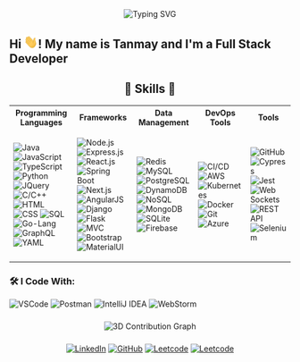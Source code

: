 <div align="center">
  <img src="https://readme-typing-svg.demolab.com?font=Fira+Code&pause=1000&color=F7B93E&center=true&vCenter=true&random=false&width=435&lines=Welcome+to+my+GitHub!;Full+Stack+Developer;Building+cool+things+with+code!" alt="Typing SVG" />
</div>



<h2 align="left">Hi <img src="https://raw.githubusercontent.com/ABSphreak/ABSphreak/master/gifs/Hi.gif" width="25px" />! My name is Tanmay and I'm a Full Stack Developer</h2>

<h2 align="center">🧠 Skills 🧠</h2>

<table>
<tr>
<th>Programming Languages</th>
<th>Frameworks</th>
<th>Data Management</th>
<th>DevOps Tools</th>
<th>Tools</th>
</tr>
<tr>
<td>

![Java](https://img.shields.io/badge/Java-%23ED8B00.svg?logo=openjdk&logoColor=white)
![JavaScript](https://img.shields.io/badge/-JavaScript-F7DF1E?style=flat&logo=javascript&logoColor=black)
![TypeScript](https://img.shields.io/badge/-TypeScript-007ACC?style=flat&logo=typescript&logoColor=white)
![Python](https://img.shields.io/badge/-Python-3776AB?style=flat&logo=Python&logoColor=white)
![JQuery](https://img.shields.io/badge/-jQuery-0769AD?style=flat&logo=jquery&logoColor=white)
![C/C++](https://img.shields.io/badge/-C%2FC%2B%2B-00599C?style=flat&logo=cplusplus&logoColor=white)
![HTML](https://img.shields.io/badge/-HTML-E34F26?style=flat&logo=html5&logoColor=white)
![CSS](https://img.shields.io/badge/-CSS-1572B6?style=flat&logo=css3&logoColor=white)
![SQL](https://img.shields.io/badge/-SQL-4479A1?style=flat&logo=MySQL&logoColor=white)
![Go-Lang](https://img.shields.io/badge/-Go-00ADD8?style=flat&logo=go&logoColor=white)
![GraphQL](https://img.shields.io/badge/-GraphQL-E10098?style=flat&logo=graphql&logoColor=white)
![YAML](https://img.shields.io/badge/YAML-CB171E?logo=yaml&logoColor=fff)

</td>
<td>

![Node.js](https://img.shields.io/badge/-Node.js-43853D?style=flat&logo=node-dot-js&logoColor=white)
![Express.js](https://img.shields.io/badge/-Express.js-000000?style=flat&logo=express&logoColor=white)
![React.js](https://img.shields.io/badge/-React.js-20232A?style=flat&logo=react&logoColor=61DAFB)
![Spring Boot](https://img.shields.io/badge/-Spring%20Boot-6DB33F?style=flat&logo=spring&logoColor=white)
![Next.js](https://img.shields.io/badge/Next.js-black?logo=next.js&logoColor=white)
![AngularJS](https://img.shields.io/badge/-AngularJS-E23237?style=flat&logo=angularjs&logoColor=white)
![Django](https://img.shields.io/badge/-Django-092E20?style=flat&logo=django&logoColor=white)
![Flask](https://img.shields.io/badge/-Flask-000000?style=flat&logo=flask&logoColor=white)
![MVC](https://img.shields.io/badge/-MVC-000000?style=flat)
![Bootstrap](https://img.shields.io/badge/-Bootstrap-563D7C?style=flat&logo=bootstrap&logoColor=white)
![MaterialUI](https://img.shields.io/badge/Material%20UI-007FFF?style=for-the-badge&logo=mui&logoColor=white)

</td>
<td>

![Redis](https://img.shields.io/badge/Redis-%23DD0031.svg?logo=redis&logoColor=white)
![MySQL](https://img.shields.io/badge/-MySQL-4479A1?style=flat&logo=mysql&logoColor=white)
![PostgreSQL](https://img.shields.io/badge/-PostgreSQL-316192?style=flat&logo=postgresql&logoColor=white)
![DynamoDB](https://img.shields.io/badge/DynamoDB-4053D6?logo=amazondynamodb&logoColor=fff)
![NoSQL](https://img.shields.io/badge/-NoSQL-000000?style=flat&logo=mongodb&logoColor=white)
![MongoDB](https://img.shields.io/badge/-MongoDB-47A248?style=flat&logo=mongodb&logoColor=white)
![SQLite](https://img.shields.io/badge/SQLite-%2307405e.svg?logo=sqlite&logoColor=white)
![Firebase](https://img.shields.io/badge/Firebase-039BE5?logo=Firebase&logoColor=white&color=yellow)

</td>
<td>

![CI/CD](https://img.shields.io/badge/-CI%2FCD-000000?style=flat)
![AWS](https://img.shields.io/badge/-AWS-FF9900?style=flat&logo=amazonaws&logoColor=white)
![Kubernetes](https://img.shields.io/badge/-Kubernetes-326CE5?style=flat&logo=kubernetes&logoColor=white)
![Docker](https://img.shields.io/badge/-Docker-2496ED?style=flat&logo=docker&logoColor=white)
![Git](https://img.shields.io/badge/-Git-F05032?style=flat&logo=git&logoColor=white)
![Azure](https://img.shields.io/badge/-Azure-0089D6?style=flat&logo=microsoftazure&logoColor=white)

</td>
<td>

![GitHub](https://img.shields.io/badge/-GitHub-181717?style=flat&logo=github&logoColor=white)
![Cypress](https://img.shields.io/badge/Cypress-69D3A7?logo=cypress&logoColor=fff)
![Jest](https://img.shields.io/badge/Jest-C21325?logo=jest&logoColor=fff)
![Web Sockets](https://img.shields.io/badge/-Web%20Sockets-000000?style=flat)
![REST API](https://img.shields.io/badge/-REST%20API-000000?style=flat)
![Selenium](https://img.shields.io/badge/Selenium-43B02A?logo=selenium&logoColor=fff)

</td>
</tr>
</table>


### 🛠️ I Code With:
![VSCode](https://img.shields.io/badge/VSCode-0078d7?logo=visualstudiocode&logoColor=white)
![Postman](https://img.shields.io/badge/Postman-FF6C37?logo=postman&logoColor=white)
![IntelliJ IDEA](https://img.shields.io/badge/IntelliJ%20IDEA-000000?style=flat&logo=intellijidea&logoColor=white&color=blueviolet)
![WebStorm](https://img.shields.io/badge/WebStorm-000000?style=flat&logo=webstorm&logoColor=white&color=0095D5)


###

[//]: # (<div align="center">)

[//]: # (  <img src="https://github-readme-stats.vercel.app/api?username=supratikchaudhuri&hide_title=false&hide_rank=false&show_icons=true&include_all_commits=true&count_private=true&disable_animations=false&theme=dracula&locale=en&hide_border=false&order=1" height="150" alt="stats graph"  />)

[//]: # (  <img src="https://github-readme-stats.vercel.app/api/top-langs?username=supratikchaudhuri&locale=en&hide_title=false&layout=compact&card_width=320&langs_count=5&theme=dracula&hide_border=false&order=2" height="150" alt="languages graph"  />)

[//]: # ()
[//]: # (</div>)

<div align="center">
  <img src="https://raw.githubusercontent.com/YOUR-GITHUB-USERNAME/github-profile-3d-contrib/main/docs/demo.gif" alt="3D Contribution Graph" />
</div>

###

<p align="center">
  <a href="https://www.linkedin.com/in/tanmay-kapoor" target="_blank"><img alt="LinkedIn" src="https://img.shields.io/badge/LinkedIn-Tanmay%20Kapoor-blue?logo=linkedIn&logoColor=blue"></a>
  <a href="https://github.com/tanmay-kapoor" target="_blank"><img alt="GitHub" src="https://img.shields.io/badge/GitHub-green?logo=github&logoColor=gray"></a>
  <a href="https://leetcode.com/u/tanmaykapoor/" target="_blank"><img alt="Leetcode" src="https://img.shields.io/badge/LeetCode-tanmaykapoor-yellow?logo=leetcode&logoColor=yellow"></a>
  <a href="https://www.hackerrank.com/profile/tanmaykapoor" target="_blank"><img alt="Leetcode" src="https://img.shields.io/badge/HackerRank-Tanmay-informational?logo=hackerrank&logoColor=brightgreen"></a>
</p>

###







